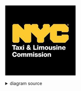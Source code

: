 ![rendered image description](Imagenes/NYC.jpg)

<details>
  <summary>diagram source</summary>
  This details block is collapsed by default when viewed in GitHub. This hides the mermaid graph definition, while the rendered image
  linked above is shown. The details tag has to follow the image tag. (newlines allowed)

```mermaid
gantt
    title Diagrama de Gantt 

    section Elizabeth
    Task ETL           :a1, 2024-04-01, 7d
    Task Marcelo           :after a1  , 20d
    Final Section    : 2024-05-12  , 12d


```
</details>
